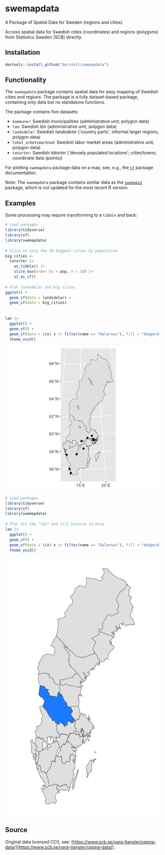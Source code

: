 # swemapdata
A Package of Spatial Data for Sweden (regions and cities)

Access spatial data for Swedish cities (coordinates) and regions (polygons) from Statistics Sweden (SCB) directly.

## Installation

```r
devtools::install_github("borstell/swemapdata")
```

## Functionality

The `swemapdata` package contains spatial data for easy mapping of Swedish cities and regions. The package is a fully dataset-based package, containing only data but no standalone functions.

The package contains five datasets:

- `kommuner`: Swedish municipalities (administrative unit; polygon data)
- `lan`: Swedish _län_ (administrative unit; polygon data)
- `landsdelar`: Swedish _landsdelar_ ('country parts'; informal larger regions; polygon data)
- `lokal_arbetsmarknad`: Swedish labor market areas (administrative unit; polygon data)
- `tatorter`: Swedish _tätorter_ ('densely populated locations'; cities/towns; coordinate data (points))

For plotting `swemapdata` package data on a map, see, e.g., the [`sf`](https://r-spatial.github.io/sf/index.html) package documentation.

Note: The `swemapdata` package contains similar data as the [`swemaps2`](https://github.com/filipwastberg/swemaps2) package, which is not updated for the most recent R version.

## Examples

Some processing may require transforming to a `tibble` and back:

```r
# Load packages
library(tidyverse)
library(sf)
library(swemapdata)

# Slice to only the 10 biggest cities by population
big_cities <-
  tatorter |>
    as_tibble() |> 
    slice_max(order_by = pop, n = 10) |> 
    st_as_sf()

# Plot landsdelar and big cities
ggplot() +
  geom_sf(data = landsdelar) +
  geom_sf(data = big_cities)


lan |> 
  ggplot() +
  geom_sf() +
  geom_sf(data = \(x) x |> filter(name == "Dalarnas"), fill = "dodgerblue") +
  theme_void()
```

![Example of the 10 most populous cities in Sweden plotted with landsdelar (country parts)](https://github.com/borstell/borstell.github.io/blob/master/media/swemapdata/swemapdata_example1.png)

```r
# Load packages
library(tidyverse)
library(sf)
library(swemapdata)

# Plot all the "län" and fill Dalarna in blue
lan |> 
  ggplot() +
  geom_sf() +
  geom_sf(data = \(x) x |> filter(name == "Dalarnas"), fill = "dodgerblue") +
  theme_void()
```
![Example of region fill](https://github.com/borstell/borstell.github.io/blob/master/media/swemapdata/swemapdata_example2.png)

## Source

Original data licensed CC0, see: [https://www.scb.se/vara-tjanster/oppna-data/](https://www.scb.se/vara-tjanster/oppna-data/).
